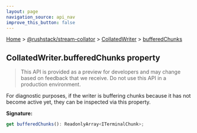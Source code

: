 ```yaml
---
layout: page
navigation_source: api_nav
improve_this_button: false
---
```



[Home](./index.md) &gt; [@rushstack/stream-collator](./stream-collator.md) &gt; [CollatedWriter](./stream-collator.collatedwriter.md) &gt; [bufferedChunks](./stream-collator.collatedwriter.bufferedchunks.md)

## CollatedWriter.bufferedChunks property

> This API is provided as a preview for developers and may change based on feedback that we receive. Do not use this API in a production environment.
>

For diagnostic purposes, if the writer is buffering chunks because it has not become active yet, they can be inspected via this property.

<b>Signature:</b>

```typescript
get bufferedChunks(): ReadonlyArray<ITerminalChunk>;
```
